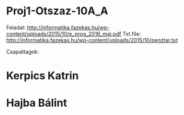 # Proj1-Otszaz-10A_A

Feladat: http://informatika.fazekas.hu/wp-content/uploads/2015/10/e_prog_2016_maj.pdf
Txt.file: http://informatika.fazekas.hu/wp-content/uploads/2015/10/penztar.txt

Csapattagok: 
# Kerpics Katrin
# Hajba Bálint